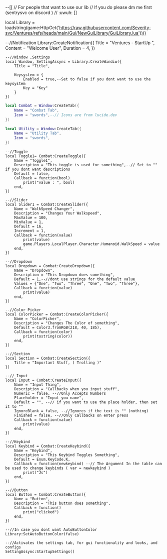 --[[
 // For people that want to use our lib
 // If you do please dm me first (sentrysvc on discord )
 // :uwuh:
]]

local Library = loadstring(game:HttpGet('https://raw.githubusercontent.com/Severity-svc/Ventures/refs/heads/main/Gui/NewGuiLibrary/GuiLibrary.lua'))()

--//Notification
	Library:CreateNotification({
		Title = "Ventures - StartUp ",
		Content = "Welcome User",
		Duration = 4,
	})

```
--//Window ,Settings
local Window, SettingAssync = Library:CreateWindiw({ 
	TItle = "Title",

	Keysystem = {
		Enabled = true,--Set to false if you dont want to use the keysystem
		Key = "Key"
	}
})
```

```lua
local Combat = Window:CreateTab({
	Name = "Combat Tab",
	Icon = "swords",--// Icons are from lucide.dev 
})

local Utility = Window:CreateTab({
	Name = "Utility Tab",
	Icon = "swords",
})
```

```
--//Toggle
local Toggle1= Combat:CreateToggle({
	Name = "Toggle1",
	Description = "This toggle is used for something",--// Set to "" if you dont want descriptions
	Default = false,
	Callback = function(bool)
		print("value : ", bool)
	end,
})
```

```
--//Slider
local Slider1 = Combat:CreateSlider({
	Name = "WalkSpeed Changer",
	Description = "Changes Your Walkspeed",
	MaxValue = 100,
	MinValue = 1,
	Default = 16,
	Increment = 1,
	Callback = function(value)
		print(value)
		game.Players.LocalPlayer.Character.Humanoid.WalkSpeed = value
	end,
})
```

```
--//Dropdown
local Dropdown = Combat:CreateDropdown({
	Name = "Dropdown",
	Description = "This Dropdown does something",
	Default = 1,--//dont use strings for the default value
	Values = {"One", "Two", "Three", "One", "Two", "Three"},
	Callback = function(value)
		print(value)
	end,
})
```
```
--//Color Picker
local ColorPicker = Combat:CreateColorPicker({
	Name = "ColorPicker",
	Description = "Changes The Color of something",
	Default = Color3.fromRGB(218, 40, 185),
	Callback = function(color) 
		print(tostring(color))
	end,
})
```

```
--//Section
local Section = Combat:CreateSection({
	Title = "Important Stuff, ( Trolling )"
})
```
```
--// Input
local Input = Combat:CreateInput({
	Name = "Input Thing",
	Description = "Callbacks when you input stuff",
	Numeric = false, --//Only Accepts Numbers
	Placeholder = "Input you name",
	Default = "", --// if you want to use the place holder, then set it to "" 
	IgnoreBlank = false, --//Ignores if the text is "" (nothing)
	Finished = false, --//Only Callbacks on enter press
	Callback = function(value)
		print(value)
	end,
})
```
```
--//Keybind
local Keybind = Combat:CreateKeybind({
	Name = "Keybind",
	Description = "This Keybind Toggles Something",
	Default = Enum.KeyCode.K,
	Callback = function(newkeybind) --// The Argument In the table can be used to change keybinds ( var = newkeybind )
		print("Js")
	end,
})
```
```
--//Button
local Button = Combat:CreateButton({
	Name = "Button",
	Description = "This button does something",
	Callback = function()
		print("clicked")
	end,
})
```

```
--//In case you dont want AutoButtonColor
Library:SetAutoButtonColor(false)
```

```
--//Activates the settings tab, for gui functionality and looks, and configs
SettingAssync:StartupSettings()
```
